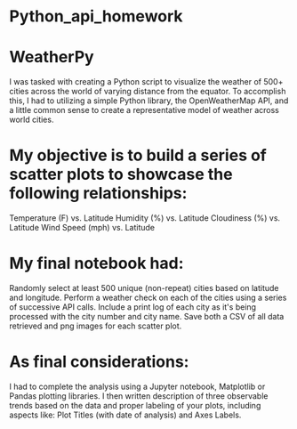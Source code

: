# Python_api_homework
# WeatherPy

I was tasked with creating a Python script to visualize the weather of 500+ cities across the world of varying distance from the equator. To accomplish this, I had to utilizing a simple Python library, the OpenWeatherMap API, and a little common sense to create a representative model of weather across world cities.

# My objective is to build a series of scatter plots to showcase the following relationships:


Temperature (F) vs. Latitude
Humidity (%) vs. Latitude
Cloudiness (%) vs. Latitude
Wind Speed (mph) vs. Latitude


# My final notebook had:


Randomly select at least 500 unique (non-repeat) cities based on latitude and longitude.
Perform a weather check on each of the cities using a series of successive API calls.
Include a print log of each city as it's being processed with the city number and city name.
Save both a CSV of all data retrieved and png images for each scatter plot.


# As final considerations:


I had to complete the  analysis using a Jupyter notebook, Matplotlib or Pandas plotting libraries.
I then  written description of three observable trends based on the data and proper labeling of your plots, including aspects like: Plot Titles (with date of analysis) and Axes Labels.


